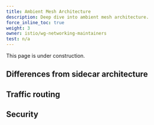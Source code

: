 ```yaml
---
title: Ambient Mesh Architecture
description: Deep dive into ambient mesh architecture.
force_inline_toc: true
weight: 3
owner: istio/wg-networking-maintainers
test: n/a
---
```


This page is under construction.

## Differences from sidecar architecture

## Traffic routing

## Security
